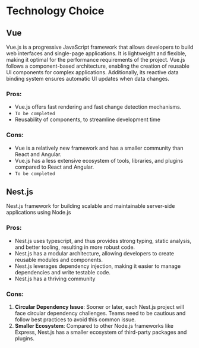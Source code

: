 # Technology Choice
## Vue
Vue.js is a progressive JavaScript framework that allows developers to build web interfaces and single-page applications. It is lightweight and flexible, making it optimal for the performance requirements of the project. Vue.js follows a component-based architecture, enabling the creation of reusable UI components for complex applications. Additionally, its reactive data binding system ensures automatic UI updates when data changes.
### Pros:
- Vue.js offers fast rendering and fast change detection mechanisms.
- `To be completed`
- Reusability of components, to streamline development time
### Cons:
- Vue is a relatively new framework and has a smaller community than React and Angular.
- Vue.js has a less extensive ecosystem of tools, libraries, and plugins compared to React and Angular.
- `To be completed`
  
## Nest.js
Nest.js framework for building scalable and maintainable server-side applications using Node.js
### Pros:
- Nest.js uses typescript, and thus provides strong typing, static analysis, and better tooling, resulting in more robust code.
- Nest.js has a modular architecture, allowing developers to create reusable modules and components. 
- Nest.js leverages dependency injection, making it easier to manage dependencies and write testable code.
- Nest.js has a thriving community
### Cons:
1. **Circular Dependency Issue**: Sooner or later, each Nest.js project will face circular dependency challenges. Teams need to be cautious and follow best practices to avoid this common issue.
2. **Smaller Ecosystem**: Compared to other Node.js frameworks like Express, Nest.js has a smaller ecosystem of third-party packages and plugins. 